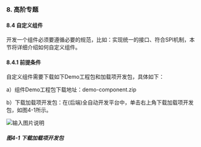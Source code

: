 ### 8. 高阶专题

#### 8.4 自定义组件

开发一个组件必须要遵循必要的规范，比如：实现统一的接口、符合SPI机制，本节将详细介绍如何自定义组件。

#### 8.4.1 前提条件

自定义组件需要下载如下Demo工程包和加载项开发包，具体如下：

a）组件Demo工程包下载地址：demo-component.zip

b）下载加载项开发包：在(后端)全自动开发平台中，单击右上角下载加载项开发包，如图4-1所示。

![输入图片说明](../../../images/SoFlu%EF%BC%88%E5%90%8E%E7%AB%AF%EF%BC%89%E5%BC%80%E5%8F%91%E5%B9%B3%E5%8F%B0/1.%20%E6%9C%80%E6%96%B0%E7%89%88%E6%9C%AC%20-%20%E6%9B%B4%E6%96%B0%E6%97%A5%E6%9C%9F%20-%202022.10.08/8.%20%E9%AB%98%E9%98%B6%E4%B8%93%E9%A2%98/4-1.png)

##### 图4-1 下载加载项开发包
